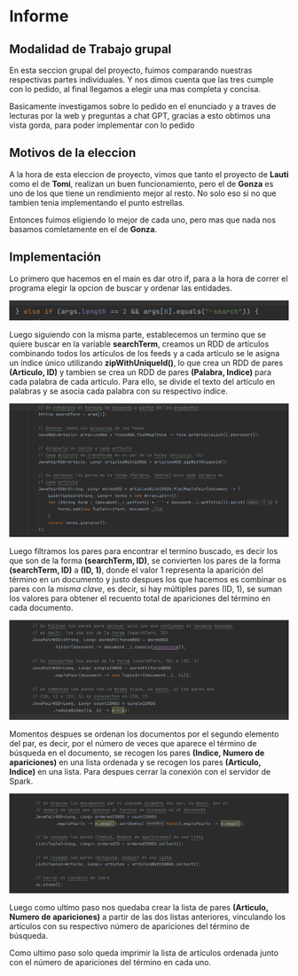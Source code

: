 #  Informe
## Modalidad de Trabajo grupal

En esta seccion grupal del proyecto, fuimos comparando nuestras respectivas partes individuales. Y nos dimos cuenta que las tres cumple con lo pedido, al final llegamos a elegir una mas completa y concisa.

Basicamente investigamos sobre lo pedido en el enunciado y a traves de lecturas por la web y preguntas a chat GPT, gracias a esto obtimos una vista gorda, para poder implementar con lo pedido

## Motivos de la eleccion

A la hora de esta eleccion de proyecto, vimos que tanto el proyecto de **Lauti** como el de **Tomi**, realizan un buen funcionamiento, pero el de **Gonza** es uno de los que tiene un rendimiento mejor al resto. No solo eso si no que tambien tenia implementando el punto estrellas.

Entonces fuimos eligiendo lo mejor de cada uno, pero mas que nada nos basamos comletamente en el de **Gonza**.

## Implementación

Lo primero que hacemos en el main es dar otro if, para a la hora de correr el programa elegir la opcion de buscar y ordenar las entidades.
 
![NuevoIF](imgs_informe/nuevo_if.png)

Luego siguiendo con la misma parte, establecemos un termino que se quiere buscar en la variable **searchTerm**, creamos un RDD de artículos combinando todos los artículos de los feeds y a cada artículo se le asigna un índice único utilizando **zipWithUniqueId()**, lo que crea un RDD de pares **(Articulo, ID)** y tambien se crea un RDD de pares **(Palabra, Indice)** para cada palabra de cada artículo. Para ello, se divide el texto del artículo en palabras y se asocia cada palabra con su respectivo índice.

![Asignamos](imgs_informe/asignamos.png)

Luego filtramos los pares para encontrar el termino buscado, es decir los que son de la forma **(searchTerm, ID)**, se convierten los pares de la forma **(searchTerm, ID)** a **(ID, 1)**, donde el valor 1 representa la aparición del término en un documento y justo despues los que hacemos es combinar os pares con la _misma clave_, es decir, si hay múltiples pares (ID, 1), se suman los valores para obtener el recuento total de apariciones del término en cada documento.

![filtramos_contamos](imgs_informe/contar_termino.png)

Momentos despues se ordenan los documentos por el segundo elemento del par, es decir, por el número de veces que aparece el término de búsqueda en el documento, se recogen los pares **(Indice, Numero de apariciones)** en una lista ordenada y se recogen los pares **(Articulo, Indice)** en una lista. Para despues cerrar la conexión con el servidor de Spark.

![Ordenar](imgs_informe/Ordena.png)

Luego como ultimo paso nos quedaba crear la lista de pares **(Articulo, Numero de apariciones)** a partir de las dos listas anteriores, vinculando los artículos con su respectivo número de apariciones del término de búsqueda.
 
Como ultimo paso solo queda imprimir la lista de artículos ordenada junto con el número de apariciones del término en cada uno.

